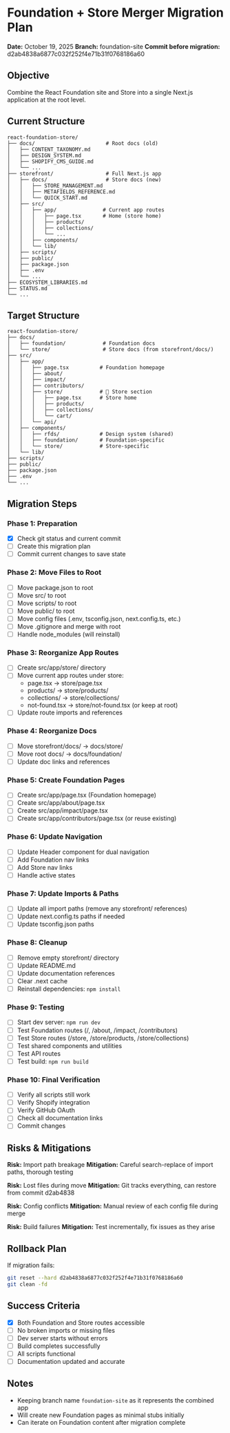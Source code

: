 # Foundation + Store Merger Migration Plan

**Date:** October 19, 2025
**Branch:** foundation-site
**Commit before migration:** d2ab4838a6877c032f252f4e71b31f0768186a60

## Objective

Combine the React Foundation site and Store into a single Next.js application at the root level.

## Current Structure

```
react-foundation-store/
├── docs/                       # Root docs (old)
│   ├── CONTENT_TAXONOMY.md
│   ├── DESIGN_SYSTEM.md
│   ├── SHOPIFY_CMS_GUIDE.md
│   └── ...
├── storefront/                 # Full Next.js app
│   ├── docs/                   # Store docs (new)
│   │   ├── STORE_MANAGEMENT.md
│   │   ├── METAFIELDS_REFERENCE.md
│   │   └── QUICK_START.md
│   ├── src/
│   │   ├── app/               # Current app routes
│   │   │   ├── page.tsx       # Home (store home)
│   │   │   ├── products/
│   │   │   ├── collections/
│   │   │   └── ...
│   │   ├── components/
│   │   └── lib/
│   ├── scripts/
│   ├── public/
│   ├── package.json
│   ├── .env
│   └── ...
├── ECOSYSTEM_LIBRARIES.md
├── STATUS.md
└── ...
```

## Target Structure

```
react-foundation-store/
├── docs/
│   ├── foundation/            # Foundation docs
│   └── store/                 # Store docs (from storefront/docs/)
├── src/
│   ├── app/
│   │   ├── page.tsx          # Foundation homepage
│   │   ├── about/
│   │   ├── impact/
│   │   ├── contributors/
│   │   ├── store/            # 🛒 Store section
│   │   │   ├── page.tsx      # Store home
│   │   │   ├── products/
│   │   │   ├── collections/
│   │   │   └── cart/
│   │   └── api/
│   ├── components/
│   │   ├── rfds/             # Design system (shared)
│   │   ├── foundation/       # Foundation-specific
│   │   └── store/            # Store-specific
│   └── lib/
├── scripts/
├── public/
├── package.json
├── .env
└── ...
```

## Migration Steps

### Phase 1: Preparation
- [x] Check git status and current commit
- [ ] Create this migration plan
- [ ] Commit current changes to save state

### Phase 2: Move Files to Root
- [ ] Move package.json to root
- [ ] Move src/ to root
- [ ] Move scripts/ to root
- [ ] Move public/ to root
- [ ] Move config files (.env, tsconfig.json, next.config.ts, etc.)
- [ ] Move .gitignore and merge with root
- [ ] Handle node_modules (will reinstall)

### Phase 3: Reorganize App Routes
- [ ] Create src/app/store/ directory
- [ ] Move current app routes under store:
  - page.tsx → store/page.tsx
  - products/ → store/products/
  - collections/ → store/collections/
  - not-found.tsx → store/not-found.tsx (or keep at root)
- [ ] Update route imports and references

### Phase 4: Reorganize Docs
- [ ] Move storefront/docs/ → docs/store/
- [ ] Move root docs/ → docs/foundation/
- [ ] Update doc links and references

### Phase 5: Create Foundation Pages
- [ ] Create src/app/page.tsx (Foundation homepage)
- [ ] Create src/app/about/page.tsx
- [ ] Create src/app/impact/page.tsx
- [ ] Create src/app/contributors/page.tsx (or reuse existing)

### Phase 6: Update Navigation
- [ ] Update Header component for dual navigation
- [ ] Add Foundation nav links
- [ ] Add Store nav links
- [ ] Handle active states

### Phase 7: Update Imports & Paths
- [ ] Update all import paths (remove any storefront/ references)
- [ ] Update next.config.ts paths if needed
- [ ] Update tsconfig.json paths

### Phase 8: Cleanup
- [ ] Remove empty storefront/ directory
- [ ] Update README.md
- [ ] Update documentation references
- [ ] Clear .next cache
- [ ] Reinstall dependencies: `npm install`

### Phase 9: Testing
- [ ] Start dev server: `npm run dev`
- [ ] Test Foundation routes (/, /about, /impact, /contributors)
- [ ] Test Store routes (/store, /store/products, /store/collections)
- [ ] Test shared components and utilities
- [ ] Test API routes
- [ ] Test build: `npm run build`

### Phase 10: Final Verification
- [ ] Verify all scripts still work
- [ ] Verify Shopify integration
- [ ] Verify GitHub OAuth
- [ ] Check all documentation links
- [ ] Commit changes

## Risks & Mitigations

**Risk:** Import path breakage
**Mitigation:** Careful search-replace of import paths, thorough testing

**Risk:** Lost files during move
**Mitigation:** Git tracks everything, can restore from commit d2ab4838

**Risk:** Config conflicts
**Mitigation:** Manual review of each config file during merge

**Risk:** Build failures
**Mitigation:** Test incrementally, fix issues as they arise

## Rollback Plan

If migration fails:
```bash
git reset --hard d2ab4838a6877c032f252f4e71b31f0768186a60
git clean -fd
```

## Success Criteria

- [x] Both Foundation and Store routes accessible
- [ ] No broken imports or missing files
- [ ] Dev server starts without errors
- [ ] Build completes successfully
- [ ] All scripts functional
- [ ] Documentation updated and accurate

## Notes

- Keeping branch name `foundation-site` as it represents the combined app
- Will create new Foundation pages as minimal stubs initially
- Can iterate on Foundation content after migration complete

